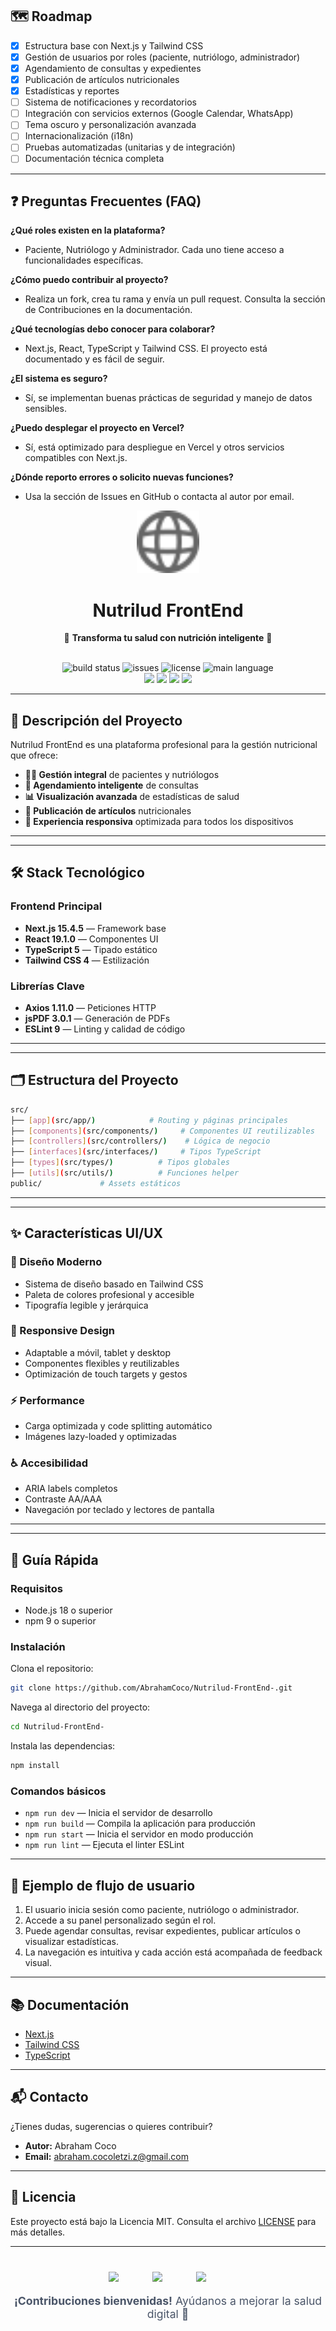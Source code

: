 ## 🗺️ Roadmap

- [x] Estructura base con Next.js y Tailwind CSS
- [x] Gestión de usuarios por roles (paciente, nutriólogo, administrador)
- [x] Agendamiento de consultas y expedientes
- [x] Publicación de artículos nutricionales
- [x] Estadísticas y reportes
- [ ] Sistema de notificaciones y recordatorios
- [ ] Integración con servicios externos (Google Calendar, WhatsApp)
- [ ] Tema oscuro y personalización avanzada
- [ ] Internacionalización (i18n)
- [ ] Pruebas automatizadas (unitarias y de integración)
- [ ] Documentación técnica completa

---

## ❓ Preguntas Frecuentes (FAQ)

**¿Qué roles existen en la plataforma?**
- Paciente, Nutriólogo y Administrador. Cada uno tiene acceso a funcionalidades específicas.

**¿Cómo puedo contribuir al proyecto?**
- Realiza un fork, crea tu rama y envía un pull request. Consulta la sección de Contribuciones en la documentación.

**¿Qué tecnologías debo conocer para colaborar?**
- Next.js, React, TypeScript y Tailwind CSS. El proyecto está documentado y es fácil de seguir.

**¿El sistema es seguro?**
- Sí, se implementan buenas prácticas de seguridad y manejo de datos sensibles.

**¿Puedo desplegar el proyecto en Vercel?**
- Sí, está optimizado para despliegue en Vercel y otros servicios compatibles con Next.js.

**¿Dónde reporto errores o solicito nuevas funciones?**
- Usa la sección de Issues en GitHub o contacta al autor por email.

<div align="center">
  <img src="public/globe.svg" width="100" alt="Nutrilud Logo" />
  <h1>Nutrilud FrontEnd</h1>
  <p>🌱 <b>Transforma tu salud con nutrición inteligente</b> 🥗</p>
  <br/>
  <img src="https://img.shields.io/github/workflow/status/AbrahamCoco/Nutrilud-FrontEnd-/CI?style=flat-square" alt="build status" />
  <img src="https://img.shields.io/github/issues/AbrahamCoco/Nutrilud-FrontEnd-?style=flat-square" alt="issues" />
  <img src="https://img.shields.io/github/license/AbrahamCoco/Nutrilud-FrontEnd-?style=flat-square" alt="license" />
  <img src="https://img.shields.io/github/languages/top/AbrahamCoco/Nutrilud-FrontEnd-?style=flat-square" alt="main language" />
  <br/>
  <img src="https://img.shields.io/badge/Next.js-15.4.5-000000?logo=nextdotjs" />
  <img src="https://img.shields.io/badge/React-19.1.0-61DAFB?logo=react" />
  <img src="https://img.shields.io/badge/TypeScript-5-3178C6?logo=typescript" />
  <img src="https://img.shields.io/badge/TailwindCSS-4-06B6D4?logo=tailwindcss" />
</div>

---


## 🎯 Descripción del Proyecto
Nutrilud FrontEnd es una plataforma profesional para la gestión nutricional que ofrece:

- **👨‍⚕️ Gestión integral** de pacientes y nutriólogos
- **📅 Agendamiento inteligente** de consultas
- **📊 Visualización avanzada** de estadísticas de salud
- **📝 Publicación de artículos** nutricionales
- **📱 Experiencia responsiva** optimizada para todos los dispositivos

---

---


## 🛠️ Stack Tecnológico

### Frontend Principal
- **Next.js 15.4.5** — Framework base
- **React 19.1.0** — Componentes UI
- **TypeScript 5** — Tipado estático
- **Tailwind CSS 4** — Estilización

### Librerías Clave
- **Axios 1.11.0** — Peticiones HTTP
- **jsPDF 3.0.1** — Generación de PDFs
- **ESLint 9** — Linting y calidad de código

---

---


## 🗂️ Estructura del Proyecto

```bash
src/
├── [app](src/app/)            # Routing y páginas principales
├── [components](src/components/)     # Componentes UI reutilizables
├── [controllers](src/controllers/)    # Lógica de negocio
├── [interfaces](src/interfaces/)     # Tipos TypeScript
├── [types](src/types/)          # Tipos globales
├── [utils](src/utils/)          # Funciones helper
public/             # Assets estáticos
```

---

---


## ✨ Características UI/UX

### 🎨 Diseño Moderno
- Sistema de diseño basado en Tailwind CSS
- Paleta de colores profesional y accesible
- Tipografía legible y jerárquica

### 📱 Responsive Design
- Adaptable a móvil, tablet y desktop
- Componentes flexibles y reutilizables
- Optimización de touch targets y gestos

### ⚡ Performance
- Carga optimizada y code splitting automático
- Imágenes lazy-loaded y optimizadas

### ♿ Accesibilidad
- ARIA labels completos
- Contraste AA/AAA
- Navegación por teclado y lectores de pantalla

---

---


## 🚀 Guía Rápida

### Requisitos
- Node.js 18 o superior
- npm 9 o superior

### Instalación

Clona el repositorio:
```bash
git clone https://github.com/AbrahamCoco/Nutrilud-FrontEnd-.git
```

Navega al directorio del proyecto:
```bash
cd Nutrilud-FrontEnd-
```

Instala las dependencias:
```bash
npm install
```

### Comandos básicos
- `npm run dev`    — Inicia el servidor de desarrollo
- `npm run build`  — Compila la aplicación para producción
- `npm run start`  — Inicia el servidor en modo producción
- `npm run lint`   — Ejecuta el linter ESLint

---

## 🧭 Ejemplo de flujo de usuario
1. El usuario inicia sesión como paciente, nutriólogo o administrador.
2. Accede a su panel personalizado según el rol.
3. Puede agendar consultas, revisar expedientes, publicar artículos o visualizar estadísticas.
4. La navegación es intuitiva y cada acción está acompañada de feedback visual.

---


## 📚 Documentación
- [Next.js](https://nextjs.org/docs)
- [Tailwind CSS](https://tailwindcss.com/docs)
- [TypeScript](https://www.typescriptlang.org/docs/)

---


## 📬 Contacto
¿Tienes dudas, sugerencias o quieres contribuir?
- **Autor:** Abraham Coco
- **Email:** abraham.cocoletzi.z@gmail.com

---


## 📜 Licencia
Este proyecto está bajo la Licencia MIT. Consulta el archivo [LICENSE](LICENSE) para más detalles.

---
<div align="center" style="margin-top: 40px">
  <div style="display: flex; justify-content: center; gap: 20px; margin-bottom: 20px">
    <img src="https://www.svgrepo.com/show/306466/next-dot-js.svg" width="50" />
    <img src="https://www.svgrepo.com/show/327408/logo-vercel.svg" width="50" />
    <img src="https://www.svgrepo.com/show/475654/github-color.svg" width="50" />
  </div> 
  <p style="font-size: 1.1rem; color: #4a5568">
    <strong>¡Contribuciones bienvenidas!</strong> Ayúdanos a mejorar la salud digital 💚
  </p> 
</div>
